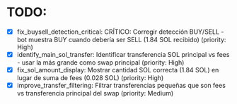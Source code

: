 # TODO:

- [x] fix_buysell_detection_critical: CRÍTICO: Corregir detección BUY/SELL - bot muestra BUY cuando debería ser SELL (1.84 SOL recibido) (priority: High)
- [x] identify_main_sol_transfer: Identificar transferencia SOL principal vs fees - usar la más grande como swap principal (priority: High)
- [x] fix_sol_amount_display: Mostrar cantidad SOL correcta (1.84 SOL) en lugar de suma de fees (0.028 SOL) (priority: High)
- [x] improve_transfer_filtering: Filtrar transferencias pequeñas que son fees vs transferencia principal del swap (priority: Medium)

